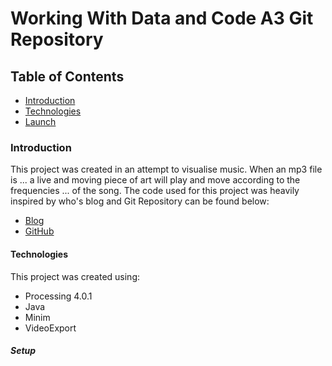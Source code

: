 # Working With Data and Code A3 Git Repository 
## Table of Contents
* [Introduction](###Introduction)
* [Technologies](####Technologies)
* [Launch](#####Setup)
### Introduction
This project was created in an attempt to visualise music. When an mp3 file is ... a live and moving piece of art will play and move according to the frequencies ... of the song. The code used for this project was heavily inspired by who's blog and Git Repository can be found below:
* [Blog](https://www.generativehut.com/post/using-processing-for-music-visualization)
* [GitHub](https://github.com/kassianh/imperative_visualizer)

#### Technologies
This project was created using:

* Processing 4.0.1
* Java
* Minim
* VideoExport
##### Setup
